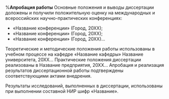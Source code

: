 %**Апробация работы**
Основные положения и выводы диссертации доложены и получили положительную оценку на международных и всероссийских научно-практических конференциях:

- «Название конференции» (Город, 20ХХ);
- «Название конференции» (Город, 20ХХ);
- «Название конференции» (Город, 20ХХ)...

Теоретические и методические положения работы использованы в учебном процессе на кафедре «Название кафедры» Название университета, 20ХХ... Практические положения диссертации реализованы в Название предприятия, 20ХХ... Апробация и реализация результатов диссертационной работы подтверждены соответствующими актами внедрения.

Результаты исследований, выполненных в диссертации, использованы при выполнении составной НИР шифр «Название».